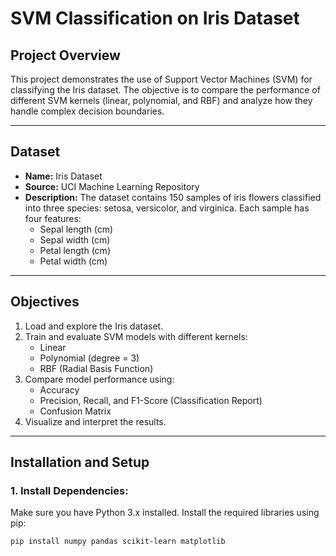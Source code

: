 # SVM Classification on Iris Dataset

## Project Overview
This project demonstrates the use of Support Vector Machines (SVM) for classifying the Iris dataset. The objective is to compare the performance of different SVM kernels (linear, polynomial, and RBF) and analyze how they handle complex decision boundaries.

---

## Dataset
- **Name:** Iris Dataset  
- **Source:** UCI Machine Learning Repository  
- **Description:** The dataset contains 150 samples of iris flowers classified into three species: setosa, versicolor, and virginica. Each sample has four features:
  - Sepal length (cm)
  - Sepal width (cm)
  - Petal length (cm)
  - Petal width (cm)  

---

## Objectives
1. Load and explore the Iris dataset.
2. Train and evaluate SVM models with different kernels:
   - Linear
   - Polynomial (degree = 3)
   - RBF (Radial Basis Function)
3. Compare model performance using:
   - Accuracy
   - Precision, Recall, and F1-Score (Classification Report)
   - Confusion Matrix
4. Visualize and interpret the results.

---

## Installation and Setup
### 1. Install Dependencies:
Make sure you have Python 3.x installed. Install the required libraries using pip:

```bash
pip install numpy pandas scikit-learn matplotlib
